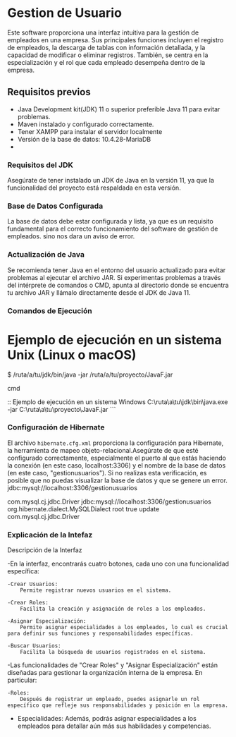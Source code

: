 # Gestion de Usuario

Este software proporciona una interfaz intuitiva para la gestión de empleados en una empresa. Sus principales funciones incluyen el registro de empleados, la descarga de tablas con información detallada, y la capacidad de modificar o eliminar registros. También, se centra en la especialización y el rol que cada empleado desempeña dentro de la empresa.

## Requisitos previos

- Java Development kit(JDK) 11 o superior preferible Java 11 para evitar problemas.
- Maven instalado y configurado correctamente.
- Tener XAMPP para instalar el servidor localmente
- Versión de la base de datos: 10.4.28-MariaDB 
- 

### Requisitos del JDK

Asegúrate de tener instalado un JDK de Java en la versión 11, ya que la funcionalidad del proyecto está respaldada en esta versión.

### Base de Datos Configurada

La base de datos debe estar configurada y lista, ya que es un requisito fundamental para el correcto funcionamiento del software de gestión de empleados.
sino nos dara un aviso de error.

### Actualización de Java

Se recomienda tener Java en el entorno del usuario actualizado para evitar problemas al ejecutar el archivo JAR. Si experimentas problemas a través del intérprete de comandos o CMD, apunta al directorio donde se encuentra tu archivo JAR y llámalo directamente desde el JDK de Java 11.

### Comandos de Ejecución


# Ejemplo de ejecución en un sistema Unix (Linux o macOS)
$ /ruta/a/tu/jdk/bin/java -jar /ruta/a/tu/proyecto/JavaF.jar

cmd

:: Ejemplo de ejecución en un sistema Windows
C:\ruta\a\tu\jdk\bin\java.exe -jar C:\ruta\a\tu\proyecto\JavaF.jar
\```
### Configuración de Hibernate

El archivo `hibernate.cfg.xml` proporciona la configuración para Hibernate, la herramienta de mapeo objeto-relacional.Asegúrate de que esté configurado correctamente, especialmente el puerto al que estás haciendo la conexión (en este caso, localhost:3306) y el nombre de la base de datos (en este caso, "gestionusuarios"). Si no realizas esta verificación, es posible que no puedas visualizar la base de datos y que se genere un error.
<property name="connection.url">jdbc:mysql://localhost:3306/gestionusuarios</property>


<?xml version="1.0" encoding="UTF-8"?>
<hibernate-configuration>
    <session-factory>
        <!-- ... otras propiedades ... -->
        <property name="connection.driver_class">com.mysql.cj.jdbc.Driver</property>
        <property name="connection.url">jdbc:mysql://localhost:3306/gestionusuarios</property>
        <property name="dialect">org.hibernate.dialect.MySQLDialect</property>
        <property name="connection.username">root</property>
        <property name="connection.password"></property>
        <property name="show_sql">true</property>
        <property name="hibernate.hbm2ddl.auto">update</property>
        <property name="hibernate.connection.driver_class">com.mysql.cj.jdbc.Driver</property>
        <mapping class="Entity.Empleado"></mapping>
        <mapping class="Entity.CategoriaUsuario"></mapping>
        <mapping class="Entity.Especialidad"></mapping>
    </session-factory>
</hibernate-configuration>

### Explicación de la Intefaz
Descripción de la Interfaz

-En la interfaz, encontrarás cuatro botones, cada uno con una funcionalidad específica:

    -Crear Usuarios:
        Permite registrar nuevos usuarios en el sistema.

    -Crear Roles:
        Facilita la creación y asignación de roles a los empleados.

    -Asignar Especialización:
        Permite asignar especialidades a los empleados, lo cual es crucial para definir sus funciones y responsabilidades específicas.

    -Buscar Usuarios:
        Facilita la búsqueda de usuarios registrados en el sistema.

-Las funcionalidades de "Crear Roles" y "Asignar Especialización" están diseñadas para gestionar la organización interna de la empresa. En particular:

    -Roles:
        Después de registrar un empleado, puedes asignarle un rol específico que refleje sus responsabilidades y posición en la empresa.

   - Especialidades:
        Además, podrás asignar especialidades a los empleados para detallar aún más sus habilidades y competencias.
